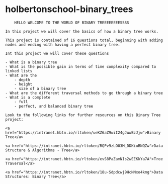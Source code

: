 # holbertonschool-binary_trees

		HELLO WELCOME TO THE WORLD OF BINARY TREEEEEEEESSSS 

	In this project we will cover the basics of how a binary tree works.

	This project is contained of 16 questions total, beginning with adding
	nodes and ending with having a perfect binary tree.

	Int this project we will cover these questions 

	- What is a binary tree
	- What is the possible gain in terms of time complexity compared to linked lists
	- What are the 
		- depth 
		- height 
		- size of a binary tree
	- What are the different traversal methods to go through a binary tree
	- What is a complete
		- full
		- perfect, and balanced binary tree

	Look to the following links for further resources on this Binary Tree project:

	<a href="https://intranet.hbtn.io/rltoken/ueKZ6aZ9wiI24gJuwBzJjw">Binary Tree</a>

	<a href="https://intranet.hbtn.io/rltoken/RQPv9zLO03M_DDKiuBNQZw">Data Structure & Algorithms - Tree</a>

	<a href="https://intranet.hbtn.io/rltoken/evS8PaZamNIs2wEEKkYa7A">Tree Traversal</a>

	<a href="https://intranet.hbtn.io/rltoken/18u-Sdpdcwj9HcNNxo4kmg">Data Structures: Binary Tree</a>
